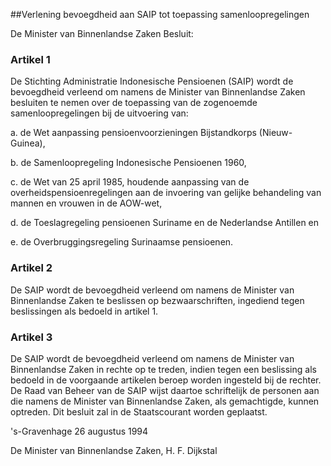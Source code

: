 <meta http-equiv='Content-Type' content='text/html; charset=utf-8' />

##Verlening bevoegdheid aan SAIP tot toepassing samenloopregelingen

De Minister van Binnenlandse Zaken  Besluit:    

### Artikel  1  

De Stichting Administratie Indonesische Pensioenen (SAIP) wordt de bevoegdheid verleend om namens de Minister van Binnenlandse Zaken besluiten te nemen over de toepassing van de zogenoemde samenloopregelingen bij de uitvoering van: 

a. de Wet aanpassing pensioenvoorzieningen Bijstandkorps (Nieuw-Guinea), 

b. de Samenloopregeling Indonesische Pensioenen 1960, 

c. de Wet van 25 april 1985, houdende aanpassing van de overheidspensioenregelingen aan de invoering van gelijke behandeling van mannen en vrouwen in de AOW-wet, 

d. de Toeslagregeling pensioenen Suriname en de Nederlandse Antillen en 

e. de Overbruggingsregeling Surinaamse pensioenen.  

### Artikel  2  

De SAIP wordt de bevoegdheid verleend om namens de Minister van Binnenlandse Zaken te beslissen op bezwaarschriften, ingediend tegen beslissingen als bedoeld in artikel 1. 

### Artikel  3  

De SAIP wordt de bevoegdheid verleend om namens de Minister van Binnenlandse Zaken in rechte op te treden, indien tegen een beslissing als bedoeld in de voorgaande artikelen beroep worden ingesteld bij de rechter. De Raad van Beheer van de SAIP wijst daartoe schriftelijk de personen aan die namens de Minister van Binnenlandse Zaken, als gemachtigde, kunnen optreden. 
Dit besluit zal in de Staatscourant worden geplaatst. 

's-Gravenhage 
26 augustus 1994    

De 
Minister van Binnenlandse Zaken,
H. F.  Dijkstal      
